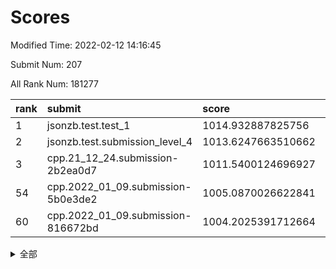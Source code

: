 # Scores

Modified Time: 2022-02-12 14:16:45

Submit Num: 207

All Rank Num: 181277

| rank |               submit               |       score        |       sigma        | pk_num |
| :--- | :--------------------------------- | :----------------- | :----------------- | :----- |
| 1    | jsonzb.test.test_1                 | 1014.932887825756  | 0.8435568767439515 | 3502   |
| 2    | jsonzb.test.submission_level_4     | 1013.6247663510662 | 0.7989335067957427 | 3504   |
| 3    | cpp.21_12_24.submission-2b2ea0d7   | 1011.5400124696927 | 0.7769157859369762 | 3500   |
| 54   | cpp.2022_01_09.submission-5b0e3de2 | 1005.0870026622841 | 0.7254319134322839 | 3502   |
| 60   | cpp.2022_01_09.submission-816672bd | 1004.2025391712664 | 0.7160386143841964 | 3501   |


<details>
<summary>全部</summary>

| rank |                 submit                 |       score        |       sigma        | pk_num |
| :--- | :------------------------------------- | :----------------- | :----------------- | :----- |
| 1    | jsonzb.test.test_1                     | 1014.932887825756  | 0.8435568767439515 | 3502   |
| 2    | jsonzb.test.submission_level_4         | 1013.6247663510662 | 0.7989335067957427 | 3504   |
| 3    | cpp.21_12_24.submission-2b2ea0d7       | 1011.5400124696927 | 0.7769157859369762 | 3500   |
| 4    | gobigger.level_3.submission_level_3_7  | 1011.4837624754493 | 0.782687327740749  | 3508   |
| 5    | gobigger.level_3.submission_level_3_46 | 1011.4483970983271 | 0.7692339206334569 | 3500   |
| 6    | gobigger.level_3.submission_level_3_26 | 1011.3106326706451 | 0.7641372452872618 | 3502   |
| 7    | gobigger.level_3.submission_level_3_16 | 1011.0968165760077 | 0.7701145310547608 | 3499   |
| 8    | gobigger.level_3.submission_level_3_20 | 1011.0750378312844 | 0.7925171604596807 | 3501   |
| 9    | gobigger.level_3.submission_level_3_11 | 1011.033335599436  | 0.7841710083301321 | 3509   |
| 10   | gobigger.level_3.submission_level_3_40 | 1010.9860887474522 | 0.774043811688099  | 3504   |
| 11   | gobigger.level_3.submission_level_3_38 | 1010.9373823045521 | 0.7713420878602476 | 3506   |
| 12   | gobigger.level_3.submission_level_3_35 | 1010.9324310757606 | 0.7997829352534556 | 3507   |
| 13   | gobigger.level_3.submission_level_3_41 | 1010.9052824504761 | 0.7573880600405314 | 3506   |
| 14   | gobigger.level_3.submission_level_3_21 | 1010.8516566086857 | 0.7574403921427781 | 3498   |
| 15   | gobigger.level_3.submission_level_3_28 | 1010.8115895047083 | 0.7561949407872139 | 3505   |
| 16   | gobigger.level_3.submission_level_3_13 | 1010.7413009868033 | 0.7600353656766814 | 3497   |
| 17   | gobigger.level_3.submission_level_3_1  | 1010.5291113419012 | 0.7672566734335171 | 3503   |
| 18   | gobigger.level_3.submission_level_3_10 | 1010.4633978922308 | 0.7543595691141934 | 3501   |
| 19   | gobigger.level_3.submission_level_3_27 | 1010.3673244069877 | 0.7667226833755186 | 3505   |
| 20   | gobigger.level_3.submission_level_3_32 | 1010.3190428715167 | 0.7674774370975614 | 3508   |
| 21   | gobigger.level_3.submission_level_3_2  | 1010.2112376410003 | 0.7545834360103238 | 3506   |
| 22   | gobigger.level_3.submission_level_3_49 | 1010.2099543691842 | 0.7740609908722965 | 3501   |
| 23   | gobigger.level_3.submission_level_3_5  | 1010.2009205203618 | 0.7661493372573344 | 3499   |
| 24   | gobigger.level_3.submission_level_3_37 | 1010.1930749189856 | 0.7530880998874844 | 3503   |
| 25   | gobigger.level_3.submission_level_3_34 | 1010.010420116242  | 0.7664023495544507 | 3501   |
| 26   | gobigger.level_3.submission_level_3_29 | 1009.9409177421363 | 0.7326675722617093 | 3499   |
| 27   | gobigger.level_3.submission_level_3_18 | 1009.9207963172404 | 0.7447027728630131 | 3508   |
| 28   | gobigger.level_3.submission_level_3_3  | 1009.8748523702296 | 0.7554652375017864 | 3505   |
| 29   | gobigger.level_3.submission_level_3_17 | 1009.8339988405774 | 0.7591257399401101 | 3500   |
| 30   | gobigger.level_3.submission_level_3_48 | 1009.6203406025908 | 0.7310836059319076 | 3505   |
| 31   | gobigger.level_3.submission_level_3_14 | 1009.5086811163579 | 0.7321214380190374 | 3503   |
| 32   | gobigger.level_3.submission_level_3_31 | 1009.4756764762972 | 0.7436516958364007 | 3505   |
| 33   | gobigger.level_3.submission_level_3_42 | 1009.434446670097  | 0.7641161780325575 | 3502   |
| 34   | gobigger.level_3.submission_level_3_23 | 1009.4123210739474 | 0.7635692790520958 | 3501   |
| 35   | gobigger.level_3.submission_level_3_36 | 1009.4075951868429 | 0.7714224520320729 | 3509   |
| 36   | gobigger.level_3.submission_level_3_30 | 1009.402905483791  | 0.7743308927246836 | 3500   |
| 37   | gobigger.level_3.submission_level_3_19 | 1009.3958612265749 | 0.7474538415457521 | 3506   |
| 38   | gobigger.level_3.submission_level_3_45 | 1009.3463212090012 | 0.734330729917258  | 3504   |
| 39   | gobigger.level_3.submission_level_3_39 | 1009.3424555221085 | 0.7532083862180091 | 3505   |
| 40   | gobigger.level_3.submission_level_3_9  | 1009.2973348974775 | 0.7581708047445357 | 3509   |
| 41   | gobigger.level_3.submission_level_3_6  | 1009.2762432011251 | 0.7277618226867196 | 3498   |
| 42   | gobigger.level_3.submission_level_3_24 | 1009.2175106346476 | 0.7438302480045259 | 3504   |
| 43   | gobigger.level_3.submission_level_3_15 | 1009.0002200170023 | 0.7312645399102303 | 3501   |
| 44   | gobigger.level_3.submission_level_3_22 | 1009.0000276910633 | 0.761779856099791  | 3499   |
| 45   | gobigger.level_3.submission_level_3_43 | 1008.9465593734627 | 0.7464027415694686 | 3503   |
| 46   | gobigger.level_3.submission_level_3_44 | 1008.9003530947601 | 0.738476273625318  | 3505   |
| 47   | gobigger.level_3.submission_level_3_0  | 1008.8260837746556 | 0.7592997472396328 | 3510   |
| 48   | gobigger.level_3.submission_level_3_8  | 1008.7696451121386 | 0.7282379225699399 | 3501   |
| 49   | gobigger.level_3.submission_level_3_25 | 1008.4946327045423 | 0.7333676349158311 | 3505   |
| 50   | gobigger.level_3.submission_level_3_47 | 1008.4509090178135 | 0.7338107743490899 | 3496   |
| 51   | gobigger.level_3.submission_level_3_12 | 1008.4471885983107 | 0.7609330089643013 | 3502   |
| 52   | gobigger.level_3.submission_level_3_4  | 1008.2961642086569 | 0.7286676405577746 | 3502   |
| 53   | gobigger.level_3.submission_level_3_33 | 1008.1860008165886 | 0.7378334110543648 | 3499   |
| 54   | cpp.2022_01_09.submission-5b0e3de2     | 1005.0870026622841 | 0.7254319134322839 | 3502   |
| 55   | gobigger.level_1.submission_level_1_9  | 1004.8509939710709 | 0.7194905496816347 | 3501   |
| 56   | gobigger.level_1.submission_level_1_6  | 1004.6938393042118 | 0.725204629362336  | 3502   |
| 57   | gobigger.level_1.submission_level_1_3  | 1004.6766510113787 | 0.71902410345015   | 3501   |
| 58   | gobigger.level_1.submission_level_1_44 | 1004.3010384096539 | 0.720101207889312  | 3508   |
| 59   | gobigger.level_1.submission_level_1_29 | 1004.2195932507635 | 0.717640962296326  | 3501   |
| 60   | cpp.2022_01_09.submission-816672bd     | 1004.2025391712664 | 0.7160386143841964 | 3501   |
| 61   | gobigger.level_1.submission_level_1_30 | 1004.0873031476181 | 0.7247894339404425 | 3506   |
| 62   | gobigger.level_1.submission_level_1_34 | 1004.0866731369366 | 0.7081605738414916 | 3503   |
| 63   | gobigger.level_1.submission_level_1_43 | 1004.0555581583114 | 0.7228284786022784 | 3504   |
| 64   | gobigger.level_1.submission_level_1_21 | 1004.0490192778717 | 0.7280557878815147 | 3509   |
| 65   | gobigger.level_1.submission_level_1_19 | 1004.0413389578424 | 0.7106098557115238 | 3499   |
| 66   | gobigger.level_1.submission_level_1_42 | 1003.827474865591  | 0.7209461036644319 | 3503   |
| 67   | gobigger.level_1.submission_level_1_49 | 1003.8184010617547 | 0.7171985034650354 | 3503   |
| 68   | gobigger.level_1.submission_level_1_25 | 1003.7997498864751 | 0.7064939936089979 | 3504   |
| 69   | gobigger.level_1.submission_level_1_27 | 1003.7488938638585 | 0.7191149052020234 | 3506   |
| 70   | gobigger.level_1.submission_level_1_16 | 1003.7460218785957 | 0.725136609736427  | 3498   |
| 71   | gobigger.level_1.submission_level_1_33 | 1003.6906121015631 | 0.716496121505684  | 3500   |
| 72   | gobigger.level_1.submission_level_1_24 | 1003.6652285291304 | 0.7182531582609789 | 3504   |
| 73   | gobigger.level_1.submission_level_1_8  | 1003.5898591311745 | 0.7048795434329538 | 3506   |
| 74   | gobigger.level_1.submission_level_1_28 | 1003.5694661095303 | 0.7279257015049619 | 3508   |
| 75   | gobigger.level_1.submission_level_1_18 | 1003.5006280132393 | 0.7109633932973054 | 3507   |
| 76   | gobigger.level_1.submission_level_1_5  | 1003.48344543253   | 0.7263819476746832 | 3503   |
| 77   | gobigger.level_1.submission_level_1_47 | 1003.4713576579989 | 0.7323754844574271 | 3500   |
| 78   | gobigger.level_1.submission_level_1_45 | 1003.4620052512454 | 0.7172627987145589 | 3498   |
| 79   | gobigger.level_1.submission_level_1_48 | 1003.3667352227664 | 0.7148250025391896 | 3498   |
| 80   | gobigger.level_1.submission_level_1_36 | 1003.3551414540468 | 0.7159453640566091 | 3506   |
| 81   | gobigger.level_1.submission_level_1_37 | 1003.3050310503661 | 0.7285612909225043 | 3496   |
| 82   | gobigger.level_1.submission_level_1_23 | 1003.2565184602649 | 0.7158934653661818 | 3499   |
| 83   | gobigger.level_1.submission_level_1_26 | 1003.2469525449056 | 0.7078698341050915 | 3499   |
| 84   | gobigger.level_1.submission_level_1_39 | 1003.2023477027308 | 0.7147518520519499 | 3494   |
| 85   | gobigger.level_1.submission_level_1_0  | 1003.1244038153806 | 0.721510759951386  | 3504   |
| 86   | gobigger.level_1.submission_level_1_11 | 1003.1053090874764 | 0.7206527164185565 | 3510   |
| 87   | gobigger.level_1.submission_level_1_40 | 1003.064108819351  | 0.7310540887009346 | 3501   |
| 88   | gobigger.level_1.submission_level_1_1  | 1003.0415744937901 | 0.7174575618203944 | 3501   |
| 89   | gobigger.level_1.submission_level_1_32 | 1002.9990645252063 | 0.7309602409071493 | 3499   |
| 90   | gobigger.level_1.submission_level_1_4  | 1002.9904744617787 | 0.7127795438538369 | 3505   |
| 91   | gobigger.level_1.submission_level_1_22 | 1002.9716631914808 | 0.7179535975525306 | 3497   |
| 92   | gobigger.level_1.submission_level_1_2  | 1002.8932228777687 | 0.7255307062004581 | 3501   |
| 93   | gobigger.level_1.submission_level_1_41 | 1002.8442911703282 | 0.7273291018315448 | 3503   |
| 94   | gobigger.level_1.submission_level_1_10 | 1002.8161783441805 | 0.7148308075959852 | 3511   |
| 95   | gobigger.level_1.submission_level_1_38 | 1002.8003784073505 | 0.7231249317533976 | 3500   |
| 96   | gobigger.level_1.submission_level_1_15 | 1002.7693725742959 | 0.7306188447833627 | 3502   |
| 97   | gobigger.level_1.submission_level_1_13 | 1002.6411402141588 | 0.7129340797520366 | 3507   |
| 98   | gobigger.level_1.submission_level_1_20 | 1002.5214308336197 | 0.7199497023850224 | 3502   |
| 99   | gobigger.level_1.submission_level_1_7  | 1002.4833767850647 | 0.7072793919483339 | 3508   |
| 100  | gobigger.level_1.submission_level_1_31 | 1002.4476898558299 | 0.7101804588322959 | 3499   |
| 101  | gobigger.level_1.submission_level_1_12 | 1002.3225676985975 | 0.7160659267959759 | 3504   |
| 102  | gobigger.level_1.submission_level_1_14 | 1002.2504639279717 | 0.7074912753354841 | 3505   |
| 103  | gobigger.level_1.submission_level_1_35 | 1002.1964646653686 | 0.721149591566428  | 3501   |
| 104  | gobigger.level_1.submission_level_1_46 | 1001.9557144228571 | 0.7064965227975488 | 3509   |
| 105  | gobigger.level_1.submission_level_1_17 | 1001.8420643919237 | 0.7096591918318421 | 3505   |
| 106  | gobigger.random.submission_random_0    | 997.4967322035044  | 0.7095934113173887 | 3499   |
| 107  | gobigger.random.submission_random_7    | 997.4427845920851  | 0.7081433914709919 | 3505   |
| 108  | gobigger.random.submission_random_13   | 997.1267358279632  | 0.7038698437421804 | 3506   |
| 109  | gobigger.random.submission_random_2    | 997.0919632906761  | 0.7211238872890733 | 3500   |
| 110  | gobigger.random.submission_random_28   | 996.8370728070195  | 0.7087380261467524 | 3506   |
| 111  | gobigger.random.submission_random_40   | 996.7870897268141  | 0.713747137018432  | 3507   |
| 112  | gobigger.random.submission_random_39   | 996.7705024028348  | 0.7011709464178725 | 3499   |
| 113  | gobigger.random.submission_random_12   | 996.72605178238    | 0.7064427722924098 | 3502   |
| 114  | gobigger.random.submission_random_30   | 996.5694865485261  | 0.702412826829658  | 3500   |
| 115  | gobigger.random.submission_random_44   | 996.3656685799202  | 0.7299719452290012 | 3498   |
| 116  | gobigger.random.submission_random_45   | 996.292898328787   | 0.708985721423242  | 3503   |
| 117  | gobigger.random.submission_random_43   | 996.2700533239433  | 0.7243879407906003 | 3504   |
| 118  | gobigger.random.submission_random_36   | 996.2567364313237  | 0.6984329186335202 | 3504   |
| 119  | gobigger.random.submission_random_5    | 996.1844046066202  | 0.7266283501652766 | 3505   |
| 120  | gobigger.random.submission_random_16   | 996.1744911503545  | 0.7130089611088795 | 3499   |
| 121  | gobigger.random.submission_random_20   | 996.1715705630595  | 0.7095660125289217 | 3498   |
| 122  | gobigger.random.submission_random_46   | 996.1615655549931  | 0.7080261927505699 | 3510   |
| 123  | gobigger.random.submission_random_33   | 996.1513179390437  | 0.7009205365634615 | 3506   |
| 124  | gobigger.random.submission_random_24   | 996.1398949391784  | 0.7174297492135597 | 3497   |
| 125  | gobigger.random.submission_random_38   | 996.1125516638403  | 0.7098353754904674 | 3504   |
| 126  | gobigger.random.submission_random_3    | 996.1045198078554  | 0.7118948606712662 | 3506   |
| 127  | gobigger.random.submission_random_21   | 996.0732361382101  | 0.7092131232251134 | 3500   |
| 128  | gobigger.random.submission_random_8    | 996.0638091418114  | 0.7326669968434427 | 3503   |
| 129  | gobigger.random.submission_random_48   | 996.0621142309462  | 0.7060371534839343 | 3506   |
| 130  | gobigger.random.submission_random_37   | 996.0578375918038  | 0.6982822583248255 | 3507   |
| 131  | gobigger.random.submission_random_6    | 996.0315965091517  | 0.6979494590970998 | 3502   |
| 132  | gobigger.random.submission_random_14   | 996.0271100744277  | 0.7077796407117908 | 3502   |
| 133  | gobigger.random.submission_random_11   | 995.986752841427   | 0.7093510852857394 | 3504   |
| 134  | gobigger.random.submission_random_41   | 995.9851823055334  | 0.7108089870520921 | 3503   |
| 135  | gobigger.random.submission_random_15   | 995.9779617376772  | 0.7137334131340425 | 3502   |
| 136  | gobigger.random.submission_random_35   | 995.9157240506521  | 0.7211079736918189 | 3504   |
| 137  | gobigger.random.submission_random_19   | 995.8996631220795  | 0.7125780535188169 | 3497   |
| 138  | gobigger.random.submission_random_25   | 995.8316294758675  | 0.7080467339041263 | 3502   |
| 139  | gobigger.random.submission_random_26   | 995.7665612083723  | 0.7103688957058389 | 3501   |
| 140  | gobigger.random.submission_random_22   | 995.7584407572722  | 0.7151602446161552 | 3509   |
| 141  | gobigger.random.submission_random_27   | 995.6849677341438  | 0.7129016624266193 | 3508   |
| 142  | gobigger.random.submission_random_49   | 995.6273339977914  | 0.7147259426017271 | 3505   |
| 143  | gobigger.random.submission_random_23   | 995.6152506508766  | 0.7112137647632311 | 3505   |
| 144  | gobigger.random.submission_random_4    | 995.5687584814859  | 0.7030215881260811 | 3501   |
| 145  | gobigger.random.submission_random_17   | 995.5484007169346  | 0.7095554909434145 | 3507   |
| 146  | gobigger.random.submission_random_18   | 995.5117177832828  | 0.7214828848292832 | 3500   |
| 147  | gobigger.random.submission_random_10   | 995.3807997456529  | 0.7248625499902237 | 3503   |
| 148  | gobigger.random.submission_random_34   | 995.3505256041115  | 0.7198824906603488 | 3504   |
| 149  | gobigger.random.submission_random_1    | 995.294985088913   | 0.724729287256259  | 3505   |
| 150  | gobigger.random.submission_random_32   | 995.2754592571325  | 0.7206512104719365 | 3501   |
| 151  | gobigger.random.submission_random_42   | 995.1300430225476  | 0.722454526140739  | 3510   |
| 152  | gobigger.random.submission_random_9    | 994.9864816922187  | 0.7261839588858999 | 3508   |
| 153  | gobigger.random.submission_random_47   | 994.969357505829   | 0.7230045054193688 | 3502   |
| 154  | gobigger.random.submission_random_31   | 994.7163735677246  | 0.7270885089598548 | 3497   |
| 155  | gobigger.random.submission_random_29   | 994.3631758351644  | 0.7068880585530743 | 3503   |
| 156  | gobigger.level_2.submission_level_2_14 | 994.3577015090948  | 0.7371876036704773 | 3504   |
| 157  | gobigger.level_2.submission_level_2_5  | 993.9425528598068  | 0.7348995592922332 | 3506   |
| 158  | gobigger.level_2.submission_level_2_45 | 993.7733182594412  | 0.728453217762878  | 3507   |
| 159  | gobigger.level_2.submission_level_2_25 | 993.4711903939051  | 0.7375762070493452 | 3498   |
| 160  | gobigger.level_2.submission_level_2_30 | 993.3340686233743  | 0.7327297911698686 | 3503   |
| 161  | gobigger.level_2.submission_level_2_17 | 993.1475616992325  | 0.7308166256878298 | 3500   |
| 162  | gobigger.level_2.submission_level_2_43 | 993.0408321746944  | 0.7494235999075272 | 3501   |
| 163  | gobigger.level_2.submission_level_2_10 | 992.9172832028705  | 0.7277862944122214 | 3504   |
| 164  | gobigger.level_2.submission_level_2_27 | 992.9029732611638  | 0.7312581608924714 | 3503   |
| 165  | gobigger.level_2.submission_level_2_9  | 992.8322803144708  | 0.7477793972566353 | 3504   |
| 166  | gobigger.level_2.submission_level_2_16 | 992.824319864403   | 0.7416316660826514 | 3503   |
| 167  | gobigger.level_2.submission_level_2_1  | 992.8105633214738  | 0.733407496198319  | 3501   |
| 168  | gobigger.level_2.submission_level_2_2  | 992.6644510804696  | 0.736864487060264  | 3504   |
| 169  | gobigger.level_2.submission_level_2_37 | 992.6417855801889  | 0.7392806335993467 | 3498   |
| 170  | gobigger.level_2.submission_level_2_35 | 992.4976855963527  | 0.7501231607156628 | 3504   |
| 171  | gobigger.level_2.submission_level_2_4  | 992.3533302829029  | 0.7361809272333635 | 3507   |
| 172  | gobigger.level_2.submission_level_2_38 | 992.346395305561   | 0.7305825435797088 | 3501   |
| 173  | gobigger.level_2.submission_level_2_0  | 992.3116646447055  | 0.7368492112052363 | 3506   |
| 174  | gobigger.level_2.submission_level_2_44 | 992.2848804490786  | 0.7238111705435999 | 3504   |
| 175  | gobigger.level_2.submission_level_2_48 | 992.2664531834457  | 0.7502134095166344 | 3501   |
| 176  | gobigger.level_2.submission_level_2_42 | 992.1203393413318  | 0.7443552500188249 | 3502   |
| 177  | gobigger.level_2.submission_level_2_28 | 992.1189583139383  | 0.7446744633845306 | 3505   |
| 178  | gobigger.level_2.submission_level_2_20 | 992.0566748796954  | 0.750190916047705  | 3505   |
| 179  | gobigger.level_2.submission_level_2_6  | 992.0390809643937  | 0.7370227576210292 | 3508   |
| 180  | gobigger.level_2.submission_level_2_3  | 991.9650946692971  | 0.7461052071574031 | 3501   |
| 181  | gobigger.level_2.submission_level_2_19 | 991.93052092814    | 0.746767947503773  | 3499   |
| 182  | gobigger.level_2.submission_level_2_23 | 991.865899028027   | 0.7630388549079085 | 3498   |
| 183  | gobigger.level_2.submission_level_2_12 | 991.8575485583535  | 0.7661711895342083 | 3507   |
| 184  | gobigger.level_2.submission_level_2_24 | 991.8356336292101  | 0.7417896800281814 | 3506   |
| 185  | gobigger.level_2.submission_level_2_18 | 991.7897554073055  | 0.7360137341568499 | 3500   |
| 186  | gobigger.level_2.submission_level_2_32 | 991.747017243438   | 0.7330013643803186 | 3503   |
| 187  | gobigger.level_2.submission_level_2_46 | 991.7389529258436  | 0.7679226421917908 | 3500   |
| 188  | gobigger.level_2.submission_level_2_39 | 991.7175120642294  | 0.740955907548943  | 3510   |
| 189  | gobigger.level_2.submission_level_2_40 | 991.6858438546511  | 0.7525779970745767 | 3505   |
| 190  | gobigger.level_2.submission_level_2_31 | 991.3411827934889  | 0.7362994246908166 | 3505   |
| 191  | gobigger.level_2.submission_level_2_36 | 991.110045102358   | 0.7572205411729758 | 3502   |
| 192  | gobigger.level_2.submission_level_2_11 | 991.1036369051187  | 0.7478519658988597 | 3504   |
| 193  | gobigger.level_2.submission_level_2_47 | 991.1007354724375  | 0.7688203227053974 | 3502   |
| 194  | gobigger.level_2.submission_level_2_15 | 991.0963497619523  | 0.7634795878981577 | 3496   |
| 195  | gobigger.level_2.submission_level_2_8  | 991.0261299358899  | 0.7690634827417292 | 3501   |
| 196  | gobigger.level_2.submission_level_2_33 | 991.0138867511915  | 0.7712346379295445 | 3499   |
| 197  | gobigger.level_2.submission_level_2_34 | 990.9586532239816  | 0.7777732487999472 | 3503   |
| 198  | gobigger.level_2.submission_level_2_29 | 990.9335882904777  | 0.7582982590307963 | 3505   |
| 199  | gobigger.level_2.submission_level_2_41 | 990.8498326369049  | 0.7693768770232416 | 3503   |
| 200  | gobigger.level_2.submission_level_2_7  | 990.7704237932924  | 0.7740589393738798 | 3500   |
| 201  | gobigger.level_2.submission_level_2_22 | 990.7610992013788  | 0.7431961226311933 | 3502   |
| 202  | gobigger.level_2.submission_level_2_49 | 990.7279690965131  | 0.7645310063831131 | 3510   |
| 203  | gobigger.level_2.submission_level_2_21 | 990.5427241473536  | 0.7564227191531274 | 3505   |
| 204  | gobigger.level_2.submission_level_2_26 | 990.2437420056935  | 0.7443880079988358 | 3498   |
| 205  | gobigger.level_2.submission_level_2_13 | 989.9387718197542  | 0.7571425940300535 | 3505   |
| 206  | gobigger.none.submission_none_1        | 980.2958307713866  | 1.1876561283953628 | 3499   |
| 207  | gobigger.none.submission_none_0        | 975.7979673532855  | 1.4090561592582833 | 3501   |

</details>